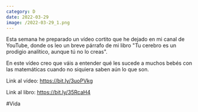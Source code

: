 ```yaml
--- 
category: D 
date: 2022-03-29 
image: /2022-03-29_1.png 
--- 
```


Esta semana he preparado un vídeo cortito que he dejado en mi canal de YouTube, donde os leo un breve párrafo de mi libro "Tu cerebro es un prodigio analítico, aunque tú no lo creas". 

En este vídeo creo que váis a entender qué les sucede a muchos bebés con las matemáticas cuando no siquiera saben aún lo que son. 

Link al vídeo: https://bit.ly/3uoPVkg

Link al libro: https://bit.ly/35RcaH4

#Vida